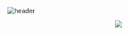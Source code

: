 ![header](https://capsule-render.vercel.app/api?type=waving&height=300&color=gradient&text=Ghaith%20Kelil)
<p align="center">
  <img src="https://tenor.com/view/thorfinn-vinland-saga-by-my-hands-gif-14702053"/>
</p>
